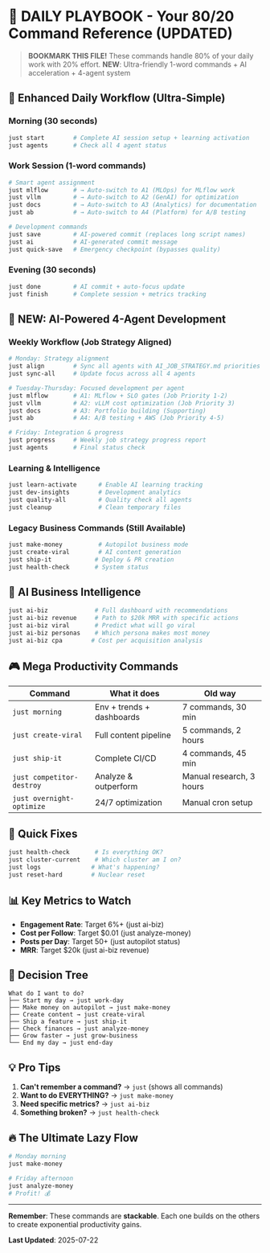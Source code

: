 # 🎯 DAILY PLAYBOOK - Your 80/20 Command Reference (UPDATED)

> **BOOKMARK THIS FILE!** These commands handle 80% of your daily work with 20% effort.
> **NEW**: Ultra-friendly 1-word commands + AI acceleration + 4-agent system

## 🌅 Enhanced Daily Workflow (Ultra-Simple)

### **Morning (30 seconds)**
```bash
just start        # Complete AI session setup + learning activation
just agents       # Check all 4 agent status
```

### **Work Session (1-word commands)**
```bash
# Smart agent assignment
just mlflow       # → Auto-switch to A1 (MLOps) for MLflow work
just vllm         # → Auto-switch to A2 (GenAI) for optimization
just docs         # → Auto-switch to A3 (Analytics) for documentation  
just ab           # → Auto-switch to A4 (Platform) for A/B testing

# Development commands
just save         # AI-powered commit (replaces long script names)
just ai           # AI-generated commit message
just quick-save   # Emergency checkpoint (bypasses quality)
```

### **Evening (30 seconds)**
```bash
just done         # AI commit + auto-focus update
just finish       # Complete session + metrics tracking
```

## 🤖 **NEW: AI-Powered 4-Agent Development**

### **Weekly Workflow (Job Strategy Aligned)**
```bash
# Monday: Strategy alignment
just align        # Sync all agents with AI_JOB_STRATEGY.md priorities
just sync-all     # Update focus across all 4 agents

# Tuesday-Thursday: Focused development per agent
just mlflow       # A1: MLflow + SLO gates (Job Priority 1-2)
just vllm         # A2: vLLM cost optimization (Job Priority 3)
just docs         # A3: Portfolio building (Supporting)
just ab           # A4: A/B testing + AWS (Job Priority 4-5)

# Friday: Integration & progress
just progress     # Weekly job strategy progress report
just agents       # Final status check
```

### **Learning & Intelligence**
```bash
just learn-activate      # Enable AI learning tracking
just dev-insights        # Development analytics
just quality-all         # Quality check all agents
just cleanup             # Clean temporary files
```

### **Legacy Business Commands (Still Available)**
```bash
just make-money          # Autopilot business mode
just create-viral        # AI content generation
just ship-it            # Deploy & PR creation
just health-check       # System status
```

## 🧠 AI Business Intelligence

```bash
just ai-biz             # Full dashboard with recommendations
just ai-biz revenue     # Path to $20k MRR with specific actions
just ai-biz viral       # Predict what will go viral
just ai-biz personas    # Which persona makes most money
just ai-biz cpa        # Cost per acquisition analysis
```

## 🎮 Mega Productivity Commands

| Command | What it does | Old way |
|---------|--------------|---------|
| `just morning` | Env + trends + dashboards | 7 commands, 30 min |
| `just create-viral` | Full content pipeline | 5 commands, 2 hours |
| `just ship-it` | Complete CI/CD | 4 commands, 45 min |
| `just competitor-destroy` | Analyze & outperform | Manual research, 3 hours |
| `just overnight-optimize` | 24/7 optimization | Manual cron setup |

## 🚨 Quick Fixes

```bash
just health-check       # Is everything OK?
just cluster-current    # Which cluster am I on?
just logs              # What's happening?
just reset-hard        # Nuclear reset
```

## 📊 Key Metrics to Watch

- **Engagement Rate**: Target 6%+ (just ai-biz)
- **Cost per Follow**: Target $0.01 (just analyze-money)
- **Posts per Day**: Target 50+ (just autopilot status)
- **MRR**: Target $20k (just ai-biz revenue)

## 🎯 Decision Tree

```
What do I want to do?
├── Start my day → just work-day
├── Make money on autopilot → just make-money
├── Create content → just create-viral
├── Ship a feature → just ship-it
├── Check finances → just analyze-money
├── Grow faster → just grow-business
└── End my day → just end-day
```

## 💡 Pro Tips

1. **Can't remember a command?** → `just` (shows all commands)
2. **Want to do EVERYTHING?** → `just make-money`
3. **Need specific metrics?** → `just ai-biz`
4. **Something broken?** → `just health-check`

## 🔥 The Ultimate Lazy Flow

```bash
# Monday morning
just make-money

# Friday afternoon
just analyze-money
# Profit! 💰
```

---

**Remember**: These commands are **stackable**. Each one builds on the others to create exponential productivity gains.

**Last Updated**: 2025-07-22
